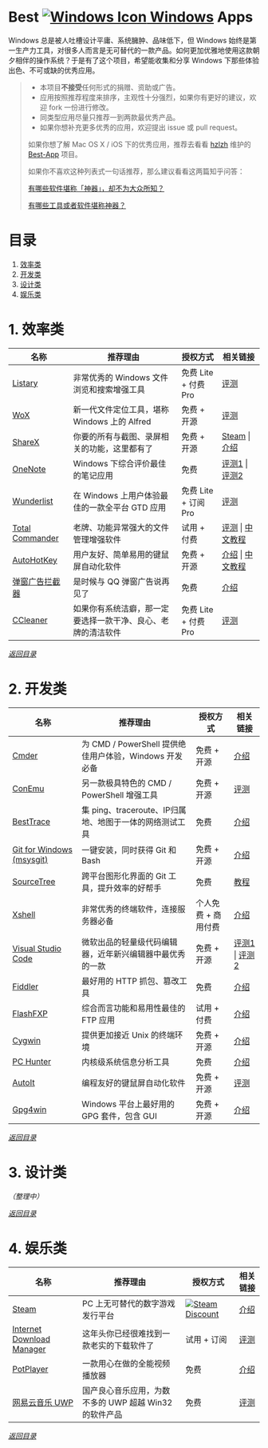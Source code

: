 # Best [![Windows Icon][1] Windows][2] Apps

Windows 总是被人吐槽设计平庸、系统臃肿、品味低下，但 Windows 始终是第一生产力工具，对很多人而言是无可替代的一款产品。如何更加优雅地使用这款朝夕相伴的操作系统？于是有了这个项目，希望能收集和分享 Windows 下那些体验出色、不可或缺的优秀应用。

> * 本项目**不接受**任何形式的捐赠、资助或广告。
> * 应用按照推荐程度来排序，主观性十分强烈，如果你有更好的建议，欢迎 fork 一份进行修改。
> * 同类型应用尽量只推荐一到两款最优秀产品。
> * 如果你想补充更多优秀的应用，欢迎提出 issue 或 pull request。
> 
> 如果你想了解 Mac OS X / iOS 下的优秀应用，推荐去看看 [hzlzh][3] 维护的 [Best-App][4] 项目。
> 
> 如果你不喜欢这种列表式一句话推荐，那么建议看看这两篇知乎问答：
> 
> [有哪些软件堪称「神器」，却不为大众所知？][5]
> 
> [有哪些工具或者软件堪称神器？][6]

# 目录

 1. [效率类][7]
 2. [开发类][8]
 3. [设计类][9]
 4. [娱乐类][10]

# 1. 效率类

|名称|推荐理由|授权方式|相关链接|
|---|---|---|---|
|[Listary][11]|非常优秀的 Windows 文件浏览和搜索增强工具|免费 Lite + 付费 Pro|[评测][12]|
|[WoX][13]|新一代文件定位工具，堪称 Windows 上的 Alfred|免费 + 开源|[评测][14]|
|[ShareX][15]|你要的所有与截图、录屏相关的功能，这里都有了|免费 + 开源|[Steam][16] \| [介绍][17]|
|[OneNote][18]|Windows 下综合评价最佳的笔记应用|免费|[评测1][19] \| [评测2][20]|
|[Wunderlist][21]|在 Windows 上用户体验最佳的一款全平台 GTD 应用|免费 Lite + 订阅 Pro|[评测][22]|
|[Total Commander][23]|老牌、功能异常强大的文件管理增强软件|试用 + 付费|[评测][24] \| [中文教程][25]|
|[AutoHotKey][26]|用户友好、简单易用的键鼠屏自动化软件|免费 + 开源|[介绍][27] \| [中文教程][28]|
|[弹窗广告拦截器][29]|是时候与 QQ 弹窗广告说再见了|免费|[介绍][30]|
|[CCleaner][31]|如果你有系统洁癖，那一定要选择一款干净、良心、老牌的清洁软件|免费 Lite + 付费 Pro|[评测][32]|

[*返回目录*][33]

# 2. 开发类

|名称|推荐理由|授权方式|相关链接|
|---|---|---|---|
|[Cmder][34]|为 CMD / PowerShell 提供绝佳用户体验，Windows 开发必备|免费 + 开源|[介绍][35]|
|[ConEmu][36]|另一款极具特色的 CMD / PowerShell 增强工具|免费 + 开源|[评测][37]|
|[BestTrace][38]|集 ping、traceroute、IP归属地、地图于一体的网络测试工具|免费|[介绍][39]|
|[Git for Windows (msysgit)][40]|一键安装，同时获得 Git 和 Bash|免费 + 开源|[介绍][41]|
|[SourceTree][42]|跨平台图形化界面的 Git 工具，提升效率的好帮手|免费|[教程][43]|
|[Xshell][44]|非常优秀的终端软件，连接服务器必备|个人免费 + 商用付费|[介绍][45]|
|[Visual Studio Code][46]|微软出品的轻量级代码编辑器，近年新兴编辑器中最优秀的一款|免费 + 开源|[评测1][47] \| [评测2][48]|
|[Fiddler][49]|最好用的 HTTP 抓包、篡改工具|免费|[介绍][50]|
|[FlashFXP][51]|综合而言功能和易用性最佳的 FTP 应用|试用 + 付费|[介绍][52]|
|[Cygwin][53]|提供更加接近 Unix 的终端环境|免费 + 开源|[介绍][54]|
|[PC Hunter][55]|内核级系统信息分析工具|免费|[介绍][56]|
|[AutoIt][57]|编程友好的键鼠屏自动化软件|免费 + 开源|[评测][58]|
|[Gpg4win][59]|Windows 平台上最好用的 GPG 套件，包含 GUI|免费 + 开源|[介绍][60]|

[*返回目录*][61]

# 3. 设计类

*（整理中）*

[*返回目录*][62]

# 4. 娱乐类

|名称|推荐理由|授权方式|相关链接|
|---|---|---|---|
|[Steam][63]|PC 上无可替代的数字游戏发行平台|[![Steam Discount][64]][65]|[介绍][66]|
|[Internet Download Manager][67]|这年头你已经很难找到一款老实的下载软件了|试用 + 订阅|[评测][68]|
|[PotPlayer][69]|一款用心在做的全能视频播放器|免费|[介绍][70]|
|[网易云音乐 UWP][71]|国产良心音乐应用，为数不多的 UWP 超越 Win32 的软件产品|免费|[评测][72]|

[*返回目录*][73]


  [1]: http://i.imgur.com/waCNjA2.png
  [2]: https://www.microsoft.com/zh-cn/windows
  [3]: https://github.com/hzlzh
  [4]: https://github.com/hzlzh/Best-App
  [5]: https://www.zhihu.com/question/36546814
  [6]: https://www.zhihu.com/question/20772002
  [7]: #1-%E6%95%88%E7%8E%87%E7%B1%BB
  [8]: #2-%E5%BC%80%E5%8F%91%E7%B1%BB
  [9]: #3-%E8%AE%BE%E8%AE%A1%E7%B1%BB
  [10]: #4-%E5%A8%B1%E4%B9%90%E7%B1%BB
  [11]: http://www.listary.com/
  [12]: http://www.iplaysoft.com/listary.html
  [13]: https://github.com/Wox-launcher/Wox
  [14]: http://www.cnblogs.com/jadeboy/p/5517515.html
  [15]: https://getsharex.com/
  [16]: http://store.steampowered.com/app/400040/
  [17]: http://www.appinn.com/sharex/
  [18]: https://www.onenote.com/
  [19]: https://www.zhihu.com/question/21928562
  [20]: http://test.smzdm.com/pingce/p/10550/
  [21]: https://www.wunderlist.com/
  [22]: http://www.iplaysoft.com/wunderlist.html
  [23]: http://www.ghisler.com/
  [24]: https://www.zhihu.com/question/21616258
  [25]: https://xbeta.info/studytc/index.htm
  [26]: https://autohotkey.com/
  [27]: https://zh.wikipedia.org/wiki/AutoHotkey
  [28]: https://autohotkey.com/boards/viewtopic.php?t=1099
  [29]: https://www.zhihu.com/question/24265718/answer/27226434
  [30]: http://www.appinn.com/close-a-d-s/
  [31]: https://www.piriform.com/ccleaner/download
  [32]: http://www.iplaysoft.com/ccleaner.html
  [33]: #%E7%9B%AE%E5%BD%95
  [34]: http://cmder.net/
  [35]: http://www.jeffjade.com/2016/01/13/2016-01-13-windows-software-cmder/
  [36]: https://sourceforge.net/projects/conemu/
  [37]: https://zhuanlan.zhihu.com/p/20947499
  [38]: http://www.ipip.net/download.html
  [39]: http://blog.sina.com.cn/s/blog_5f5a3dff0102wdf4.html
  [40]: https://git-for-windows.github.io/
  [41]: http://www.worldhello.net/gotgit/01-meet-git/060-install-on-windows-msysgit.html
  [42]: https://www.sourcetreeapp.com/
  [43]: http://blog.csdn.net/jackjia2015/article/details/51140552
  [44]: https://www.netsarang.com/products/xsh_overview.html
  [45]: http://www.portablesoft.org/xshell/
  [46]: https://code.visualstudio.com/
  [47]: https://segmentfault.com/a/1190000002721112
  [48]: http://www.jianshu.com/p/2ae767137725
  [49]: http://www.telerik.com/fiddler
  [50]: http://mccxj.github.io/blog/20130531_introduce-to-fiddler.html
  [51]: https://www.flashfxp.com/
  [52]: http://baike.baidu.com/item/FlashFXP
  [53]: https://www.cygwin.com/
  [54]: http://blog.csdn.net/msnlogo/article/details/4063439
  [55]: http://www.xuetr.com/
  [56]: http://baike.baidu.com/view/10024019.htm
  [57]: https://www.autoitscript.com/
  [58]: http://www.diggerplus.org/archives/1952
  [59]: https://www.gpg4win.org/
  [60]: http://terrychen.info/encryption-gpg4win/
  [61]: #%E7%9B%AE%E5%BD%95
  [62]: #%E7%9B%AE%E5%BD%95
  [63]: http://store.steampowered.com/
  [64]: http://i.imgur.com/Ey5B8RU.png
  [65]: https://www.google.com/search?q=steam%20memes&tbm=isch
  [66]: https://zh.wikipedia.org/wiki/Steam
  [67]: https://www.internetdownloadmanager.com/
  [68]: https://xbeta.info/idm.htm
  [69]: https://potplayer.daum.net/
  [70]: http://baike.baidu.com/item/PotPlayer
  [71]: https://www.microsoft.com/zh-cn/store/apps/%E7%BD%91%E6%98%93%E4%BA%91%E9%9F%B3%E4%B9%90uwp/9nblggh6g0jf
  [72]: http://zhihu.com/question/38409442/answer/76287469
  [73]: #%E7%9B%AE%E5%BD%95
